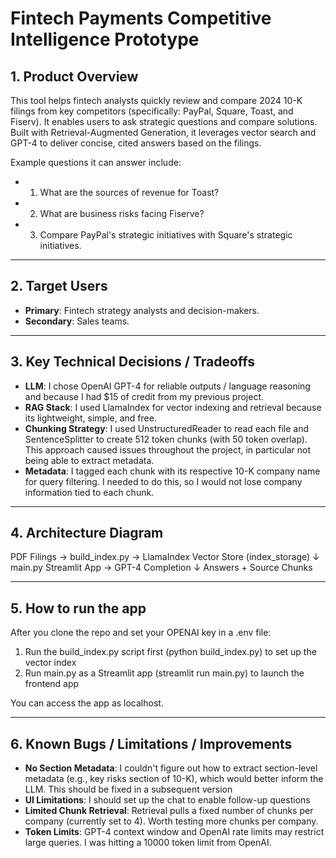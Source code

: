 # Fintech Payments Competitive Intelligence Prototype

## 1. Product Overview

This tool helps fintech analysts quickly review and compare 2024 10-K filings from key competitors (specifically: PayPal, Square, Toast, and Fiserv). It enables users to ask strategic questions and compare solutions. Built with Retrieval-Augmented Generation, it leverages vector search and GPT-4 to deliver concise, cited answers based on the filings.

Example questions it can answer include:
- 1. What are the sources of revenue for Toast?
- 2. What are business risks facing Fiserve?
- 3. Compare PayPal's strategic initiatives with Square's strategic initiatives.

---

## 2. Target Users

- **Primary**: Fintech strategy analysts and decision-makers.  
- **Secondary**: Sales teams.

---

## 3. Key Technical Decisions / Tradeoffs

- **LLM**: I chose OpenAI GPT-4 for reliable outputs / language reasoning and because I had $15 of credit from my previous project.   
- **RAG Stack**: I used LlamaIndex for vector indexing and retrieval because its lightweight, simple, and free. 
- **Chunking Strategy**: I used UnstructuredReader to read each file and SentenceSplitter to create 512 token chunks (with 50 token overlap). This approach caused issues throughout the project, in particular not being able to extract metadata.
- **Metadata**: I tagged each chunk with its respective 10-K company name for query filtering. I needed to do this, so I would not lose company information tied to each chunk.

---

## 4. Architecture Diagram

PDF Filings → build_index.py → LlamaIndex Vector Store (index_storage)
                                     ↓
                    main.py Streamlit App → GPT-4 Completion
                                     ↓
                          Answers + Source Chunks

---

## 5. How to run the app

After you clone the repo and set your OPENAI key in a .env file:
1. Run the build_index.py script first (python build_index.py) to set up the vector index
2. Run main.py as a Streamlit app (streamlit run main.py) to launch the frontend app

You can access the app as localhost.

---

## 6. Known Bugs / Limitations / Improvements
- **No Section Metadata**: I couldn't figure out how to extract section-level metadata (e.g., key risks section of 10-K), which would better inform the LLM. This should be fixed in a subsequent version
- **UI Limitations**: I should set up the chat to enable follow-up questions 
- **Limited Chunk Retrieval**: Retrieval pulls a fixed number of chunks per company (currently set to 4). Worth testing more chunks per company.
- **Token Limits**: GPT-4 context window and OpenAI rate limits may restrict large queries. I was hitting a 10000 token limit from OpenAI.

